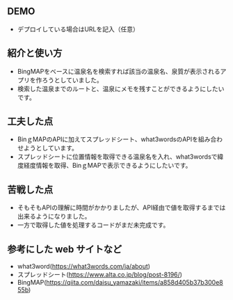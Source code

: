 ## DEMO
  - デプロイしている場合はURLを記入（任意）

## 紹介と使い方
  - BingMAPをベースに温泉名を検索すれば該当の温泉名、泉質が表示されるアプリを作ろうとしていました。
  - 検索した温泉までのルートと、温泉にメモを残すことができるようにしたいです。

## 工夫した点
  - BinｇMAPのAPIに加えてスプレッドシート、what3wordsのAPIを組み合わせようとしています。
  - スプレッドシートに位置情報を取得できる温泉名を入れ、what3wordsで緯度経度情報を取得、BinｇMAPで表示できるようにしたいです。

## 苦戦した点
  - そもそもAPIの理解に時間がかかりましたが、API経由で値を取得するまでは出来るようになりました。
  - 一方で取得した値を処理するコードがまだ未完成です。
    
## 参考にした web サイトなど
  - what3word(https://what3words.com/ja/about)
  - スプレッドシート(https://www.alta.co.jp/blog/post-8196/)
  - BingMAP(https://qiita.com/daisu_yamazaki/items/a858d405b37b300e855b)
